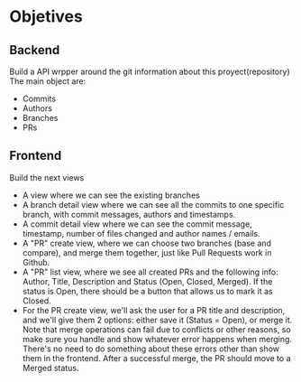 # Objetives

## Backend
Build a API wrpper around the git information about this proyect(repository)
The main object are:
* Commits
* Authors
* Branches
* PRs

## Frontend
Build the next views

* A view where we can see the existing branches
* A branch detail view where we can see all the commits to one specific branch, with commit messages, authors and timestamps.
* A commit detail view where we can see the commit message, timestamp, number of files changed and author names / emails.
* A "PR" create view, where we can choose two branches (base and compare), and merge them together, just like Pull Requests work in Github.
* A "PR" list view, where we see all created PRs and the following info: Author, Title, Description and Status (Open, Closed, Merged). If the status is Open, there should be a button that allows us to mark it as Closed.
* For the PR create view, we'll ask the user for a PR title and description, and we'll give them 2 options: either save it (Status = Open), or merge it. Note that merge operations can fail due to conflicts or other reasons, so make sure you handle and show whatever error happens when merging. There's no need to do something about these errors other than show them in the frontend. After a successful merge, the PR should move to a Merged status.